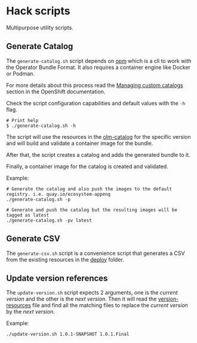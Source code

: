 # Hack scripts

Multipurpose utility scripts.

## Generate Catalog

The `generate-catalog.sh` script depends on [opm](https://mirror.openshift.com/pub/openshift-v4/x86_64/clients/ocp/latest/) 
which is a cli to work with the Operator Bundle Format. It also requires a container engine like Docker or Podman.

For more details about this process read the [Managing custom catalogs](https://docs.openshift.com/container-platform/4.9/operators/admin/olm-managing-custom-catalogs.html)
section in the OpenShift documentation.

Check the script configuration capabilities and default values with the `-h` flag.

```shell
# Print help
$ ./generate-catalog.sh -h
```

The script will use the resources in the [olm-catalog](../deploy/olm-catalog) for the specific version and will build
and validate a container image for the bundle.

After that, the script creates a catalog and adds the generated bundle to it.

Finally, a container image for the catalog is created and validated.

Example:

```shell
# Generate the catalog and also push the images to the default registry. i.e. quay.io/ecosystem-appeng
./generate-catalog.sh -p

# Generate and push the catalog but the resulting images will be tagged as latest 
./generate-catalog.sh -pv latest
```

## Generate CSV

The `generate-csv.sh` script is a convenience script that generates a CSV from the 
existing resources in the [deploy](../deploy) folder.

## Update version references

The `update-version.sh` script expects 2 arguments, one is the _current version_ and the other is the _next version_.
Then it will read the [version-resources](./version-resources) file and find all the matching files to replace the
_current version_ by the _next version_.

Example:

```shell
./update-version.sh 1.0.1-SNAPSHOT 1.0.1.Final
```